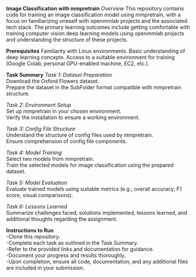 **Image Classification with mmpretrain**
*Overview*
This repository contains code for training an image classification model using mmpretrain, with a focus on familiarizing oneself with openmmlab projects and the associated tech stack. The primary learning outcomes include getting comfortable with training computer vision deep learning models using openmmlab projects and understanding the structure of these projects.

**Prerequisites**
Familiarity with Linux environments.
Basic understanding of deep learning concepts.
Access to a suitable environment for training (Google Colab, personal GPU-enabled machine, EC2, etc.).

**Task Summary**
*Task 1: Dataset Preparation*  
Download the Oxford Flowers dataset.  
Prepare the dataset in the SubFolder format compatible with mmpretrain structure. 

*Task 2: Environment Setup*  
Set up mmpretrain in your chosen environment.  
Verify the installation to ensure a working environment.  

*Task 3: Config File Structure*  
Understand the structure of config files used by mmpretrain.  
Ensure comprehension of config file components.  

*Task 4: Model Training*  
Select two models from mmpretrain.  
Train the selected models for image classification using the prepared dataset.  

*Task 5: Model Evaluation*  
Evaluate trained models using suitable metrics (e.g., overall accuracy, F1 score, visual comparisons).  

*Task 6: Lessons Learned*  
Summarize challenges faced, solutions implemented, lessons learned, and additional thoughts regarding the assignment.  

**Instructions to Run**  
 -Clone this repository.  
 -Complete each task as outlined in the Task Summary.  
 -Refer to the provided links and documentation for guidance.  
 -Document your progress and results thoroughly.  
 -Upon completion, ensure all code, documentation, and any additional files are included in your submission.  
